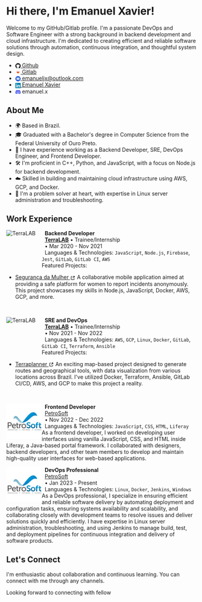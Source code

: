 # Hi there, I'm Emanuel Xavier!

Welcome to my GitHub/Gitlab profile. I'm a passionate DevOps and Software Engineer with a strong background in backend development and cloud infrastructure. I'm dedicated to creating efficient and reliable software solutions through automation, continuous integration, and thoughtful system design.

- [<img src="images/github.svg" alt="LinkedIn" style="height: 1em; vertical-align: middle;"> Github](https://github.com/emanuel-xavier)
- [<img src="images/gitlab.svg" alt="LinkedIn" style="height: 1em; vertical-align: middle;"> Gitlab](https://gitlab.com/emanuel-xavier)
- [<img src="images/email.svg" alt="Email" style="height: 1em; vertical-align: middle;"> emanueljx@outlook.com](mailto:emanueljx@outlook.com)
- [<img src="images/linkedin.svg" alt="LinkedIn" style="height: 1em; vertical-align: middle;"> Emanuel Xavier](https://www.linkedin.com/in/emanuel-xavier)
- <img src="images/discord.svg" alt="Discord" style="height: 1em; vertical-align: middle;"> emanuel.x

## About Me
- 🌍 Based in Brazil.
- 🎓 Graduated with a Bachelor's degree in Computer Science from the Federal University of Ouro Preto.
- 💼 I have experience working as a Backend Developer, SRE, DevOps Engineer, and Frontend Developer.
- 🛠️ I'm proficient in C++, Python, and JavaScript, with a focus on Node.js for backend development.
- ☁️ Skilled in building and maintaining cloud infrastructure using AWS, GCP, and Docker.
- 🔧 I'm a problem solver at heart, with expertise in Linux server administration and troubleshooting.

## Work Experience

[<img align="left" height="94px" width="94px" alt="TerraLAB" src="https://i.ibb.co/GPM1hk8/TerraLab.png"/>](http://www2.decom.ufop.br/terralab/)

&nbsp;&nbsp;**Backend Developer** \
&nbsp;&nbsp;[**TerraLAB**](http://www2.decom.ufop.br/terralab/) • Trainee/Internship \
&nbsp;&nbsp;• Mar 2020 - Nov 2021 \
&nbsp;&nbsp;Languages & Technologies: `JavaScript`, `Node.js`, `Firebase`, `Jest`, `GitLab`, `GitLab CI`, `AWS` \
Featured Projects: 
- [Segurança da Mulher <img src="images/external-link.svg" alt="SegurancaDaMulher" style="height: 1em; vertical-align: middle;">](https://play.google.com/store/apps/details?id=com.ouvidoria.mobile&hl=pt_BR&gl=US)
A collaborative mobile application aimed at providing a safe platform for women to report incidents anonymously. This project showcases my skills in Node.js, JavaScript, Docker, AWS, GCP, and more.
<br/>

[<img align="left" height="94px" width="94px" alt="TerraLAB" src="https://i.ibb.co/GPM1hk8/TerraLab.png"/>](http://www2.decom.ufop.br/terralab/)

&nbsp;&nbsp;**SRE and DevOps** \
&nbsp;&nbsp;[**TerraLAB**](http://www2.decom.ufop.br/terralab/) • Trainee/Internship \
&nbsp;&nbsp;• Nov 2021 - Nov 2022 \
&nbsp;&nbsp;Languages & Technologies: `AWS`, `GCP`, `Linux`, `Docker`, `GitLab`, `GitLab CI`, `Terraform`, `Ansible` \
Featured Projects:
- [Terraplanner <img src="images/external-link.svg" alt="Terraplanner" style="height: 1em; vertical-align: middle;">](https://terraplanner.org/)
An exciting map-based project designed to generate routes and geographical tools, with data visualization from various locations across Brazil. I've utilized Docker, Terraform, Ansible, GitLab CI/CD, AWS, and GCP to make this project a reality.
<br/>

[<img align="left" height="94px" width="94px" alt="TerraLAB" src="images/petrosoft.jpg"/>](https://petrosoftdesign.com/)

&nbsp;&nbsp;**Frontend Developer** \
&nbsp;&nbsp;[PetroSoft](http://www.petrolsoftdesign.com/) \
&nbsp;&nbsp;• Nov 2022 - Dec 2022 \
&nbsp;&nbsp;Languages & Technologies: `JavaScript`, `CSS`, `HTML`, `Liferay` \
As a frontend developer, I worked on developing user interfaces using vanilla JavaScript, CSS, and HTML inside Liferay, a Java-based portal framework. I collaborated with designers, backend developers, and other team members to develop and maintain high-quality user interfaces for web-based applications.
<br/>

[<img align="left" height="94px" width="94px" alt="TerraLAB" src="images/petrosoft.jpg"/>](https://petrosoftdesign.com/)

&nbsp;&nbsp;**DevOps Professional** \
&nbsp;&nbsp;[PetroSoft](http://www.petrolsoftdesign.com/) \
&nbsp;&nbsp;• Jan 2023 - Present \
&nbsp;&nbsp;Languages & Technologies: `Linux`, `Docker`, `Jenkins`, `Windows` \
As a DevOps professional, I specialize in ensuring efficient and reliable software delivery by automating deployment and configuration tasks, ensuring systems availability and scalability, and collaborating closely with development teams to resolve issues and deliver solutions quickly and efficiently. I have expertise in Linux server administration, troubleshooting, and using Jenkins to manage build, test, and deployment pipelines for continuous integration and delivery of software products.

## Let's Connect
I'm enthusiastic about collaboration and continuous learning. You can connect with me through any channels.

Looking forward to connecting with fellow
